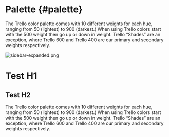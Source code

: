 # Palette {#palette}

The Trello color palette comes with 10 different weights for each hue, ranging from 50 \(lightest\) to 900 \(darkest.\) When using Trello colors start with the 500 weight then go up or down in weight. Trello “Shades” are an exception, where Trello 600 and Trello 400 are our primary and secondary weights respectively.

![](https://lh6.googleusercontent.com/2SjB4W4x2y3LojJMIpYUkW-Kr8XJZND_mGXWoVfPMndZ47Qv1ePeoykptBDeiGE6-2OHdhUafaXIb2EGhUeP5YsRPPtd711XBl3G9x0IIGFIWAMKNSRGQ_FsTIEWQxUheFHWplmR "sidebar-expanded.png")

# Test H1

## Test H2

The Trello color palette comes with 10 different weights for each hue, ranging from 50 \(lightest\) to 900 \(darkest.\) When using Trello colors start with the 500 weight then go up or down in weight. Trello “Shades” are an exception, where Trello 600 and Trello 400 are our primary and secondary weights respectively.



## 



